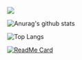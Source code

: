 <img align="center" src="https://github-readme-stats.vercel.app/api/card_width/?username=Nathan985&theme=tokyonight" />

![Anurag's github stats](https://github-readme-stats.vercel.app/api?username=Nathan985&show_icons=true&theme=radical)

![Top Langs](https://github-readme-stats.vercel.app/api/top-langs/?username=Nathan985&theme=tokyonight)

[![ReadMe Card](https://github-readme-stats.vercel.app/api/pin/?username=Nathan985&repo=AppChat)](https://github.com/anuraghazra/github-readme-stats)

